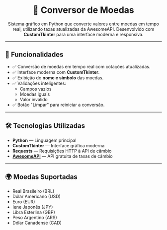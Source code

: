 <h1 align="center">💱 Conversor de Moedas</h1>

<p align="center">
  Sistema gráfico em Python que converte valores entre moedas em tempo real, utilizando taxas atualizadas da AwesomeAPI. Desenvolvido com <strong>CustomTkinter</strong> para uma interface moderna e responsiva.
</p>

---

## 📌 Funcionalidades

- ✅ Conversão de moedas em tempo real com cotações atualizadas.
- ✅ Interface moderna com **CustomTkinter**.
- ✅ Exibição do **nome e símbolo** das moedas.
- ✅ Validações inteligentes:
  - Campos vazios
  - Moedas iguais
  - Valor inválido
- ✅ Botão "Limpar" para reiniciar a conversão.

---

## 🛠️ Tecnologias Utilizadas

- **Python** — Linguagem principal
- **CustomTkinter** — Interface gráfica moderna
- **Requests** — Requisições HTTP à API de câmbio
- **[AwesomeAPI](https://docs.awesomeapi.com.br/api-de-moedas)** — API gratuita de taxas de câmbio

---

## 🌍 Moedas Suportadas

* Real Brasileiro (BRL)
* Dólar Americano (USD)
* Euro (EUR)
* Iene Japonês (JPY)
* Libra Esterlina (GBP)
* Peso Argentino (ARS)
* Dólar Canadense (CAD)
